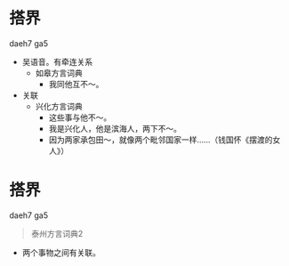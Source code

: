 # 搭界
daeh7 ga5
+ 吴语音。有牵连关系
  * 如皋方言词典
    - 我同他互不～。
+ 关联
  * 兴化方言词典
    - 这些事与他不～。
    - 我是兴化人，他是滨海人，两下不～。
    - 因为两家承包田～，就像两个毗邻国家一样……（钱国怀《摆渡的女人》）


# 搭界
daeh7 ga5
> 泰州方言词典2
- 两个事物之间有关联。